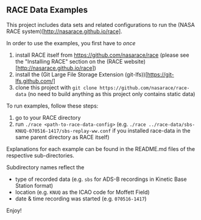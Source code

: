 ## RACE Data Examples

This project includes data sets and related configurations to run the 
(NASA RACE system)[http://nasarace.github.io/race].

In order to use the examples, you first have to *once*  

1. install RACE itself from https://github.com/nasarace/race
   (please see the "Installing RACE" section on the (RACE website)[http://nasarace.github.io/race])
2. install the (Git Large File Storage Extension (git-lfs))[https://git-lfs.github.com/]
3. clone this project with `git clone https://github.com/nasarace/race-data`
   (no need to build anything as this project only contains static data)

To run examples, follow these steps:

1. go to your RACE directory
2. run `./race <path-to-race-data-config>`
   (e.g. `./race ../race-data/sbs-KNUQ-070516-1417/sbs-replay-ww.conf` if you installed race-data in the
   same parent directory as RACE itself)

Explanations for each example can be found in the README.md files of the respective
sub-directories.

Subdirectory names reflect the

* type of recorded data (e.g. `sbs` for ADS-B recordings in Kinetic Base Station format)
* location (e.g. `KNUQ` as the ICAO code for Moffett Field)
* date & time recording was started (e.g. `070516-1417`)

Enjoy!

